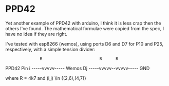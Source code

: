 # PPD42

Yet another example of PPD42 with arduino, I think it is less crap then the others I've found. The mathematical formulae were copied from the spec, I have no idea if they are right.

I've tested with esp8266 (wemos), using ports D6 and D7 for P10 and P25, respectively, with a simple tension divider:

                   R                         R      R
PPD42 Pin i -----vvvvv----- Wemos Dj  -----vvvvv--vvvvv----- GND

where R = 4k7 and (i,j) \in {(2,6),(4,7)}


